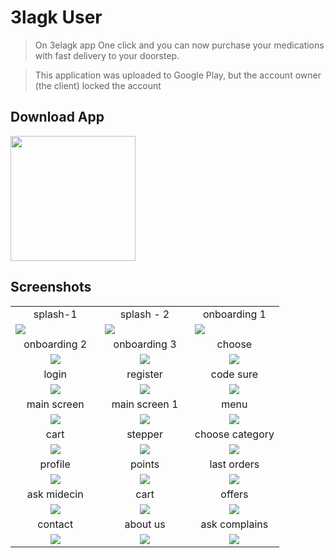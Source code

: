 # 3lagk User

> On 3elagk app One click and you can now purchase your medications with fast delivery to your doorstep.


> This application was uploaded to Google Play, but the account owner (the client) locked the account


## Download App
<a href="https://github.com/Ahmedshiref72/elagk_pharmacy1/releases/download/v1/pharmacy.apk"><img src="https://playerzon.com/asset/download.png" width="200"></img></a>

## Screenshots
<table width="100%">
  <tr>
    <td width="33.3%" align="center">
splash-1   
    </td>
        <td width="33.3%" align="center">
      splash - 2
    </td>
    <td width="33.3%" align="center">
     onboarding  1
    </td>

  </tr>
  <tr>
  <td width="33.3%"><img src="https://github.com/Ahmedshiref72/elagk_pharmacy1/assets/103084673/674e063c-70bd-4d54-8e60-3f42cca0079e"/></td>
     <td width="33.3%"><img src="https://github.com/Ahmedshiref72/elagk_pharmacy1/assets/103084673/d03376ed-0e6c-406c-81d1-a75850a69c6b"/></td>
  <td width="33.3%"><img src="https://github.com/Ahmedshiref72/elagk_pharmacy1/assets/103084673/6dadf235-8146-469c-b035-b91ac1a5f013"/></td>
 
  </tr>
  <tr>
    <td width="33.3%" align="center">
       onboarding 2
    </td>
        <td width="33.3%" align="center">
     onboarding 3
    </td>
        <td width="33.3%" align="center">
      choose
    </td>
  </tr>
  <tr>
  <td width="33.3%" align="center"><img src="https://github.com/Ahmedshiref72/elagk_pharmacy1/assets/103084673/5f5fd756-cf80-48ea-a382-4512b6976710"/></td>
  <td width="33.3%" align="center"><img src="https://github.com/Ahmedshiref72/elagk_pharmacy1/assets/103084673/bc784d00-6a19-49fb-b2b6-3e5e9b365c84"/></td>
  <td width="33.3%" align="center"><img src="https://github.com/Ahmedshiref72/elagk_pharmacy1/assets/103084673/ddd5d6cc-e151-4ada-b4bb-3d23fcb64468"/></td>
  </tr>
   <tr>
    <td width="33.3%" align="center">
       login 
    </td>
        <td width="33.3%" align="center">
      register
    </td>
        <td width="33.3%" align="center">
     code sure
    </td>
  </tr>
  <tr>
  <td width="33.3%" align="center"><img src="https://github.com/Ahmedshiref72/elagk_pharmacy1/assets/103084673/3ed500d1-1f2c-4a57-97f8-a15b4c1b980f"/></td>
  <td width="33.3%" align="center"><img src="https://github.com/Ahmedshiref72/elagk_user/assets/103084673/ea7bf0f6-6df6-435d-ad12-14921485e623"/></td>
  <td width="33.3%" align="center"><img src="https://github.com/Ahmedshiref72/elagk_user/assets/103084673/8158fe24-e3af-4108-943e-ab94e831b4e9"/></td>
  </tr>
    <tr>
    <td width="33.3%" align="center">
           main screen
    </td>
        <td width="33.3%" align="center">
      main screen 1
    </td>
        <td width="33.3%" align="center">
      menu
    </td>
  </tr>
  <tr>
  <td width="33.3%" align="center"><img src="https://github.com/Ahmedshiref72/elagk_user/assets/103084673/1b93cf87-3333-43a9-8b3c-fa51ca9a9d9c"/></td>
  <td width="33.3%" align="center"><img src="https://github.com/Ahmedshiref72/elagk_user/assets/103084673/8690059e-d2c7-4e01-87d9-434b64f4ddd2"/></td>
  <td width="33.3%" align="center"><img src="https://github.com/Ahmedshiref72/elagk_user/assets/103084673/8e41b5f2-309f-4b9a-be76-9433c60e311d"/></td>
     </tr>
    <tr>
    <td width="33.3%" align="center">
           cart
    </td>
        <td width="33.3%" align="center">
      stepper 
    </td>
        <td width="33.3%" align="center">
      choose category
    </td>
  </tr>
  <tr>
  <td width="33.3%" align="center"><img src="https://github.com/Ahmedshiref72/elagk_user/assets/103084673/f9ee8089-88dd-486c-aeb4-a5ef64d5cffa"/></td>
  <td width="33.3%" align="center"><img src="https://github.com/Ahmedshiref72/elagk_user/assets/103084673/c8296695-b656-4ed2-ac88-83afbfe1c614"/></td>
  <td width="33.3%" align="center"><img src="https://github.com/Ahmedshiref72/elagk_user/assets/103084673/0c5c65d3-4249-49fa-b7de-7d0cb35d493d"/></td>
    <tr>
    <td width="33.3%" align="center">
           profile
    </td>
        <td width="33.3%" align="center">
      points 
    </td>
        <td width="33.3%" align="center">
      last orders
    </td>
  </tr>
  <tr>
  <td width="33.3%" align="center"><img src="https://github.com/Ahmedshiref72/elagk_user/assets/103084673/cbee33a7-dbdb-415d-b286-85061a971cf8"/></td>
  <td width="33.3%" align="center"><img src="https://github.com/Ahmedshiref72/elagk_user/assets/103084673/a26cf722-74b8-4d17-9b26-062fc9d974f1"/></td>
  <td width="33.3%" align="center"><img src="https://github.com/Ahmedshiref72/elagk_user/assets/103084673/743cb7ff-a547-4bf5-80cd-c2290dd6eba9"/></td>
         </tr>
         </tr>
    <tr>
    <td width="33.3%" align="center">
          ask midecin
    </td>
        <td width="33.3%" align="center">
      cart 
    </td>
        <td width="33.3%" align="center">
      offers
    </td>
  </tr>
  <tr>
  <td width="33.3%" align="center"><img src="https://github.com/Ahmedshiref72/elagk_user/assets/103084673/99f1cbad-9dcb-4255-9510-bcaed30e50ba"/></td>
  <td width="33.3%" align="center"><img src="https://github.com/Ahmedshiref72/elagk_user/assets/103084673/f9ee8089-88dd-486c-aeb4-a5ef64d5cffa"/></td>
  <td width="33.3%" align="center"><img src="https://github.com/Ahmedshiref72/elagk_user/assets/103084673/28cf134e-606e-4a1c-a7d4-9aea1240a984"/></td>
  </tr>
   <tr>
    <td width="33.3%" align="center">
     contact
    </td>
        <td width="33.3%" align="center">
      about us
    </td>
     <td width="33.3%" align="center">
     ask complains
    </td>
      
  </tr>
  <tr>
  <td width="33.3%" align="center"><img src="https://github.com/Ahmedshiref72/elagk_pharmacy1/assets/103084673/e402c681-6e46-465a-83fa-cc3cabd58685"/></td>
  <td width="33.3%" align="center"><img src="https://github.com/Ahmedshiref72/elagk_pharmacy1/assets/103084673/bf67d05f-69b3-4a61-98a5-60e3b5290a80"/></td>
  <td width="33.3%" align="center"><img src="https://github.com/Ahmedshiref72/elagk_user/assets/103084673/7dc8282a-d8b1-493d-a720-450855d78070"/></td>
  </tr>

  
</table>




 

